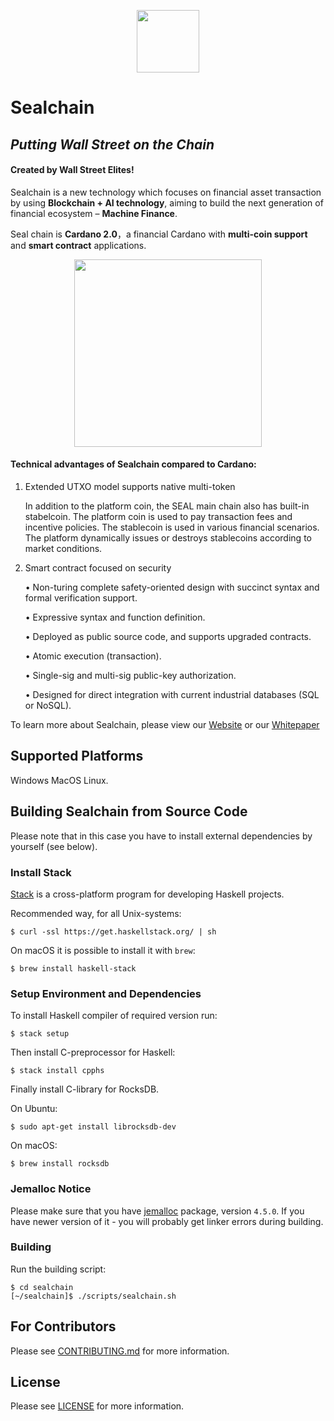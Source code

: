 <p align="center">
  <img height="100" src="https://github.com/sealchain-project/sealchain/blob/develop/images/SEAL.png">
</p>

# Sealchain



## *Putting Wall Street on the Chain*

#### Created by Wall Street Elites! 

Sealchain is a new technology which focuses on financial asset transaction by using **Blockchain + AI technology**, aiming to build the next generation of financial ecosystem – **Machine Finance**. 

Seal chain is **Cardano 2.0**，a financial Cardano with **multi-coin support** and **smart contract** applications.

<p align="center">
  <img height="300" src="https://github.com/sealchain-project/sealchain/blob/develop/images/Github readme1.jpg">
</p>

#### Technical advantages of Sealchain compared to Cardano:

1.	Extended UTXO model supports native multi-token

     In addition to the platform coin, the SEAL main chain also has built-in stabelcoin. The platform coin is used to pay transaction fees and incentive policies. The stablecoin is used in various financial scenarios. The platform dynamically issues or destroys stablecoins according to market conditions.

2.	Smart contract focused on security

     •	Non-turing complete safety-oriented design with succinct syntax and formal verification support.

     •	Expressive syntax and function definition.

     •	Deployed as public source code, and supports upgraded contracts.

     •	Atomic execution (transaction).

     •	Single-sig and multi-sig public-key authorization.

     •	Designed for direct integration with current industrial databases (SQL or NoSQL).





To learn more about Sealchain, please view our [Website](https://sealchain.io) or our [Whitepaper](https://sealchain.io/whitepaper.html)

## Supported Platforms
Windows 
MacOS
Linux.

## Building Sealchain from Source Code

Please note that in this case you have to install external dependencies
by yourself (see below).

### Install Stack

[Stack](https://docs.haskellstack.org/en/stable/README/) is a cross-platform program
for developing Haskell projects.

Recommended way, for all Unix-systems:

    $ curl -ssl https://get.haskellstack.org/ | sh

On macOS it is possible to install it with `brew`:

    $ brew install haskell-stack

### Setup Environment and Dependencies

To install Haskell compiler of required version run:

    $ stack setup

Then install C-preprocessor for Haskell:

    $ stack install cpphs

Finally install C-library for RocksDB.

On Ubuntu:

    $ sudo apt-get install librocksdb-dev

On macOS:

    $ brew install rocksdb

### Jemalloc Notice

Please make sure that you have [jemalloc](http://jemalloc.net/) package, version `4.5.0`.
If you have newer version of it - you will probably get linker errors during building.

### Building

Run the building script:

    $ cd sealchain
    [~/sealchain]$ ./scripts/sealchain.sh

## For Contributors
Please see [CONTRIBUTING.md](https://github.com/sealchain-project/sealchain/blob/develop/CONTRIBUTING.md)
for more information.

## License

Please see [LICENSE](https://github.com/sealchain-project/sealchain/blob/master/LICENSE) for
more information.
